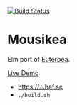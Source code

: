 [![Build Status](https://travis-ci.org/battermann/Mousikea.svg?branch=master)](https://travis-ci.org/battermann/Mousikea)

# Mousikea

Elm port of [Euterpea](https://github.com/Euterpea/Euterpea2).

[Live Demo](https://elm-euterpea.surge.sh/)

- [https://🎶.haf.se](https://🎶.haf.se)
- `./build.sh`
